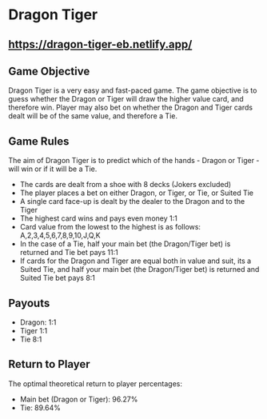 # **Dragon Tiger** 
## https://dragon-tiger-eb.netlify.app/

## Game Objective

Dragon Tiger is a very easy and fast-paced game. The game objective is to guess whether the Dragon or Tiger will draw the higher value card, and therefore win. Player may also bet on whether the Dragon and Tiger cards dealt will be of the same value, and therefore a Tie.

## Game Rules

The aim of Dragon Tiger is to predict which of the hands - Dragon or Tiger - will win or if it will be a Tie.

- The cards are dealt from a shoe with 8 decks (Jokers excluded)
- The player places a bet on either Dragon, or Tiger, or Tie, or Suited Tie
- A single card face-up is dealt by the dealer to the Dragon and to the Tiger
- The highest card wins and pays even money 1:1
- Card value from the lowest to the highest is as follows: A,2,3,4,5,6,7,8,9,10,J,Q,K
- In the case of a Tie, half your main bet (the Dragon/Tiger bet) is returned and Tie bet pays 11:1
- If cards for the Dragon and Tiger are equal both in value and suit, its a Suited Tie, and half your main bet (the Dragon/Tiger bet) is returned and Suited Tie bet pays 8:1

## Payouts

- Dragon: 1:1
- Tiger 1:1
- Tie 8:1

## Return to Player

The optimal theoretical return to player percentages:
- Main bet (Dragon or Tiger): 96.27%
- Tie: 89.64%

